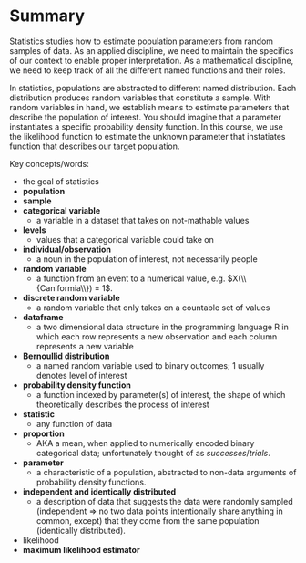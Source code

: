 # Summary

Statistics studies how to estimate population parameters from random
samples of data.  As an applied discipline, we need to maintain the
specifics of our context to enable proper interpretation.  As a
mathematical discipline, we need to keep track of all the different
named functions and their roles.

In statistics, populations are abstracted to different named
distribution.  Each distribution produces random variables that
constitute a sample.  With random variables in hand, we establish
means to estimate parameters that describe the population of interest.
You should imagine that a parameter instantiates a specific
probability density function.  In this course, we use the likelihood
function to estimate the unknown parameter that instatiates
function that describes our target population.

Key concepts/words:

* the goal of statistics
* **population**
* **sample**
* **categorical variable**
    * a variable in a dataset that takes on not-mathable values
* **levels**
    * values that a categorical variable could take on
* **individual/observation**
    * a noun in the population of interest, not necessarily people
* **random variable**
    * a function from an event to a numerical value, e.g. $X(\\{Caniformia\\}) = 1$.
* **discrete random variable**
    * a random variable that only takes on a countable set of values
* **dataframe**
    * a two dimensional data structure in the programming language R
      in which each row represents a new observation and each column
      represents a new variable
* **Bernoullid distribution**
    * a named random variable used to binary outcomes; $1$ usually
      denotes level of interest
* **probability density function**
    * a function indexed by parameter(s) of interest, the shape of
      which theoretically describes the process of interest
* **statistic**
    * any function of data
* **proportion**
    * AKA a mean, when applied to numerically encoded binary
      categorical data; unfortunately thought of as $successes / trials$.
* **parameter**
    * a characteristic of a population, abstracted to non-data
      arguments of probability density functions.
* **independent and identically distributed**
    * a description of data that suggests the data were randomly
      sampled (independent $\Rightarrow$ no two data points
      intentionally share anything in common, except) that they come
      from the same population (identically distributed).
* likelihood
* **maximum likelihood estimator**
